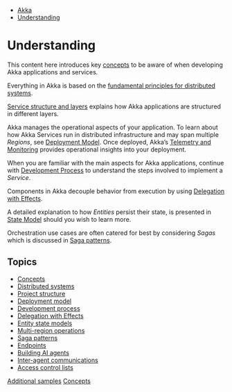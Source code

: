 <!-- <nav> -->
- [Akka](../index.html)
- [Understanding](index.html)

<!-- </nav> -->

# Understanding

This content here introduces key [concepts](concepts.html) to be aware of when developing Akka applications and services.

Everything in Akka is based on the [fundamental principles for distributed systems](distributed-systems.html).

[Service structure and layers](architecture-model.html) explains how Akka applications are structured in different layers.

Akka manages the operational aspects of your application. To learn about how Akka Services run in distributed infrastructure and may span multiple *Regions*, see [Deployment Model](deployment-model.html). Once deployed, Akka’s [Telemetry and Monitoring](../operations/observability-and-monitoring/index.html) provides operational insights into your deployment.

When you are familiar with the main aspects for Akka applications, continue with [Development Process](development-process.html) to understand the steps involved to implement a *Service*.

Components in Akka decouple behavior from execution by using [Delegation with Effects](declarative-effects.html).

A detailed explanation to how *Entities* persist their state, is presented in [State Model](state-model.html) should you wish to learn more.

Orchestration use cases are often catered for best by considering *Sagas* which is discussed in [Saga patterns](saga-patterns.html).

## <a href="about:blank#_topics"></a> Topics

- [Concepts](concepts.html)
- [Distributed systems](distributed-systems.html)
- [Project structure](architecture-model.html)
- [Deployment model](deployment-model.html)
- [Development process](development-process.html)
- [Delegation with Effects](declarative-effects.html)
- [Entity state models](state-model.html)
- [Multi-region operations](multi-region.html)
- [Saga patterns](saga-patterns.html)
- [Endpoints](grpc-vs-http-endpoints.html)
- [Building AI agents](ai-agents.html)
- [Inter-agent communications](inter-agent-comms.html)
- [Access control lists](acls.html)

<!-- <footer> -->
<!-- <nav> -->
[Additional samples](../getting-started/samples.html) [Concepts](concepts.html)
<!-- </nav> -->

<!-- </footer> -->

<!-- <aside> -->

<!-- </aside> -->